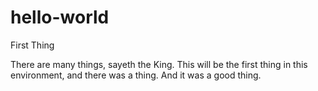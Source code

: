 # hello-world
First Thing

There are many things, sayeth the King. This will be the first thing in this environment, and there was a thing. And it was a good thing.
